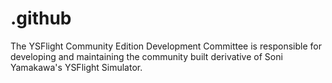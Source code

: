 # .github
The YSFlight Community Edition Development Committee is responsible for developing and maintaining the community built derivative of Soni Yamakawa's YSFlight Simulator. 
